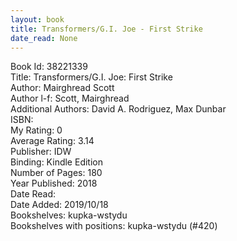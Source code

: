 ```yaml
---
layout: book
title: Transformers/G.I. Joe - First Strike
date_read: None
---
```


Book Id: 38221339<br />
Title: Transformers/G.I. Joe: First Strike<br />
Author: Mairghread Scott<br />
Author l-f: Scott, Mairghread<br />
Additional Authors: David A. Rodriguez, Max Dunbar<br />
ISBN: <br />
My Rating: 0<br />
Average Rating: 3.14<br />
Publisher: IDW<br />
Binding: Kindle Edition<br />
Number of Pages: 180<br />
Year Published: 2018<br />
Date Read: <br />
Date Added: 2019/10/18<br />
Bookshelves: kupka-wstydu<br />
Bookshelves with positions: kupka-wstydu (#420)<br />

